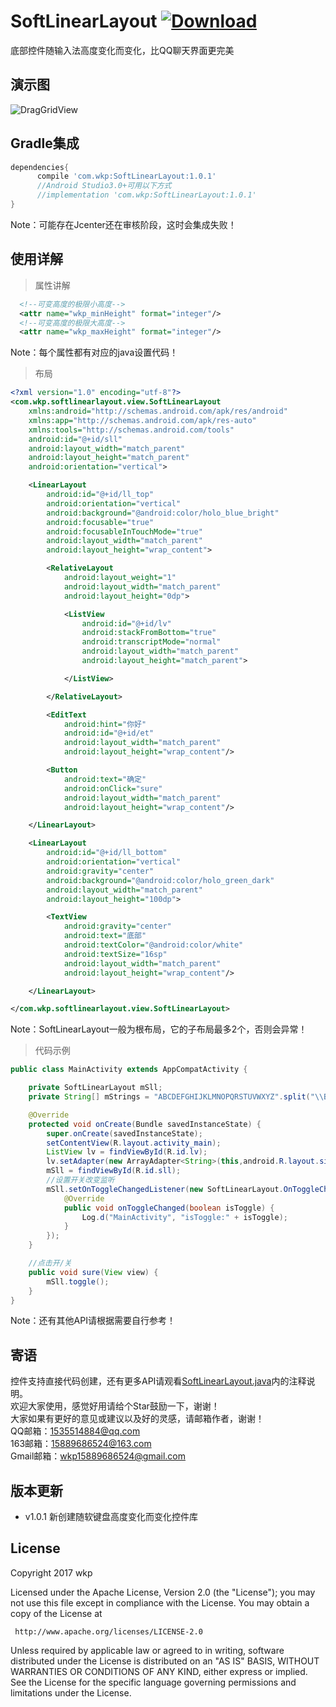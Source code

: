# SoftLinearLayout [ ![Download](https://api.bintray.com/packages/wkp/maven/SoftLinearLayout/images/download.svg) ](https://bintray.com/wkp/maven/SoftLinearLayout/_latestVersion)
底部控件随输入法高度变化而变化，比QQ聊天界面更完美
## 演示图
![DragGridView](https://github.com/wkp111/SoftLinearLayout/blob/master/SoftLinearLayout.gif "演示图")
## Gradle集成
```groovy
dependencies{
      compile 'com.wkp:SoftLinearLayout:1.0.1'
      //Android Studio3.0+可用以下方式
      //implementation 'com.wkp:SoftLinearLayout:1.0.1'
}
```
Note：可能存在Jcenter还在审核阶段，这时会集成失败！
## 使用详解
> 属性讲解
```xml
  <!--可变高度的极限小高度-->
  <attr name="wkp_minHeight" format="integer"/>
  <!--可变高度的极限大高度-->
  <attr name="wkp_maxHeight" format="integer"/>
```
Note：每个属性都有对应的java设置代码！
> 布局
```xml
<?xml version="1.0" encoding="utf-8"?>
<com.wkp.softlinearlayout.view.SoftLinearLayout
    xmlns:android="http://schemas.android.com/apk/res/android"
    xmlns:app="http://schemas.android.com/apk/res-auto"
    xmlns:tools="http://schemas.android.com/tools"
    android:id="@+id/sll"
    android:layout_width="match_parent"
    android:layout_height="match_parent"
    android:orientation="vertical">

    <LinearLayout
        android:id="@+id/ll_top"
        android:orientation="vertical"
        android:background="@android:color/holo_blue_bright"
        android:focusable="true"
        android:focusableInTouchMode="true"
        android:layout_width="match_parent"
        android:layout_height="wrap_content">

        <RelativeLayout
            android:layout_weight="1"
            android:layout_width="match_parent"
            android:layout_height="0dp">

            <ListView
                android:id="@+id/lv"
                android:stackFromBottom="true"
                android:transcriptMode="normal"
                android:layout_width="match_parent"
                android:layout_height="match_parent">

            </ListView>

        </RelativeLayout>

        <EditText
            android:hint="你好"
            android:id="@+id/et"
            android:layout_width="match_parent"
            android:layout_height="wrap_content"/>

        <Button
            android:text="确定"
            android:onClick="sure"
            android:layout_width="match_parent"
            android:layout_height="wrap_content"/>

    </LinearLayout>

    <LinearLayout
        android:id="@+id/ll_bottom"
        android:orientation="vertical"
        android:gravity="center"
        android:background="@android:color/holo_green_dark"
        android:layout_width="match_parent"
        android:layout_height="100dp">

        <TextView
            android:gravity="center"
            android:text="底部"
            android:textColor="@android:color/white"
            android:textSize="16sp"
            android:layout_width="match_parent"
            android:layout_height="wrap_content"/>

    </LinearLayout>

</com.wkp.softlinearlayout.view.SoftLinearLayout>
```
Note：SoftLinearLayout一般为根布局，它的子布局最多2个，否则会异常！
> 代码示例
```java
public class MainActivity extends AppCompatActivity {

    private SoftLinearLayout mSll;
    private String[] mStrings = "ABCDEFGHIJKLMNOPQRSTUVWXYZ".split("\\B");

    @Override
    protected void onCreate(Bundle savedInstanceState) {
        super.onCreate(savedInstanceState);
        setContentView(R.layout.activity_main);
        ListView lv = findViewById(R.id.lv);
        lv.setAdapter(new ArrayAdapter<String>(this,android.R.layout.simple_list_item_1,mStrings));
        mSll = findViewById(R.id.sll);
        //设置开关改变监听
        mSll.setOnToggleChangedListener(new SoftLinearLayout.OnToggleChangedListener() {
            @Override
            public void onToggleChanged(boolean isToggle) {
                Log.d("MainActivity", "isToggle:" + isToggle);
            }
        });
    }

    //点击开/关
    public void sure(View view) {
        mSll.toggle();
    }
}
```
Note：还有其他API请根据需要自行参考！
## 寄语
控件支持直接代码创建，还有更多API请观看<a href="https://github.com/wkp111/SoftLinearLayout/blob/master/softlinearlayout-lib/src/main/java/com/wkp/softlinearlayout/view/SoftLinearLayout.java">SoftLinearLayout.java</a>内的注释说明。<br/>
欢迎大家使用，感觉好用请给个Star鼓励一下，谢谢！<br/>
大家如果有更好的意见或建议以及好的灵感，请邮箱作者，谢谢！<br/>
QQ邮箱：1535514884@qq.com<br/>
163邮箱：15889686524@163.com<br/>
Gmail邮箱：wkp15889686524@gmail.com<br/>

## 版本更新
* v1.0.1
新创建随软键盘高度变化而变化控件库
## License

   Copyright 2017 wkp

   Licensed under the Apache License, Version 2.0 (the "License");
   you may not use this file except in compliance with the License.
   You may obtain a copy of the License at

     http://www.apache.org/licenses/LICENSE-2.0

   Unless required by applicable law or agreed to in writing, software
   distributed under the License is distributed on an "AS IS" BASIS,
   WITHOUT WARRANTIES OR CONDITIONS OF ANY KIND, either express or implied.
   See the License for the specific language governing permissions and
   limitations under the License.

